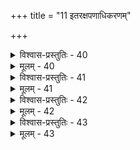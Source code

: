 +++
title = "11 इतरक्षपणाधिकरणम्"

+++

<details><summary>विश्वास-प्रस्तुतिः - 40</summary>

40. निर्दिष्टास्माच्छरीरादिति नियतिरतो यावदित्यादिशब्दः  
कर्म प्रारब्धकार्यं कथयति विदुषस्तच्छरीरान्तमेव।  
मैवं प्रारब्धचैत्र्यान्न तदवधिविधौ व्याप्रियेतान्यपर्याद्  
भूयोदेहस्मृतेश्चान्तिमवपुषि दृढोद्यत्समाधेस्तु मोक्षः॥
</details>

<details><summary>मूलम् - 40</summary>

40. निर्दिष्टास्माच्छरीरादिति नियतिरतो यावदित्यादिशब्दः  
कर्म प्रारब्धकार्यं कथयति विदुषस्तच्छरीरान्तमेव।  
मैवं प्रारब्धचैत्र्यान्न तदवधिविधौ व्याप्रियेतान्यपर्याद्  
भूयोदेहस्मृतेश्चान्तिमवपुषि दृढोद्यत्समाधेस्तु मोक्षः॥
</details>


<details><summary>विश्वास-प्रस्तुतिः - 41</summary>

41. नन्वत्रास्मादितीदं वितथमिह पदं स्याच्छरीरे न तु स्यात्  
कारागारौपमित्यप्रथनपरतया तस्य साफल्यसिद्धेः।  
त्याज्यत्वव्यक्तये हि प्रभुरसुखमिमं लोकमित्यप्यगायद्  
भूतावासं विशिंषन्निममिति च मनुर्हेयभावं व्यनक्ति॥
</details>

<details><summary>मूलम् - 41</summary>

41. नन्वत्रास्मादितीदं वितथमिह पदं स्याच्छरीरे न तु स्यात्  
कारागारौपमित्यप्रथनपरतया तस्य साफल्यसिद्धेः।  
त्याज्यत्वव्यक्तये हि प्रभुरसुखमिमं लोकमित्यप्यगायद्  
भूतावासं विशिंषन्निममिति च मनुर्हेयभावं व्यनक्ति॥
</details>


<details><summary>विश्वास-प्रस्तुतिः - 42</summary>

42.सर्वे जीवास्समानास्स्वत इह विविधं कर्म चानादितुल्यं  
वैषम्यादिश्च दोषो न भवति भगवत्यन्यथा शास्त्रभङ्गः।  
मुक्तौ नातो विलम्बप्रभृति घटत इत्यल्पसारोऽनुयोगः  
चित्रे कर्मप्रवाहे फलसमयभिदा ह्याश्रिता सर्वतन्त्रैः॥
</details>

<details><summary>मूलम् - 42</summary>

42.सर्वे जीवास्समानास्स्वत इह विविधं कर्म चानादितुल्यं  
वैषम्यादिश्च दोषो न भवति भगवत्यन्यथा शास्त्रभङ्गः।  
मुक्तौ नातो विलम्बप्रभृति घटत इत्यल्पसारोऽनुयोगः  
चित्रे कर्मप्रवाहे फलसमयभिदा ह्याश्रिता सर्वतन्त्रैः॥
</details>


<details><summary>विश्वास-प्रस्तुतिः - 43</summary>

43.आवर्त्या ब्रह्मविद्या त्वसकृदहमिति स्याच्च न स्यात्प्रतीके  
कर्माङ्गेऽर्कादिदृष्टिः प्रणिधिरपि भवेत्सासनः प्रत्यहञ्च।  
पापे पुण्ये च नाशादिकमथ तु तयोर्भोग्यतारब्धकार्ये  
कार्यत्वं स्वार्हवृत्तेरिति कथितमिहारब्धशान्तौ च मोक्षः॥
</details>

<details><summary>मूलम् - 43</summary>

43.आवर्त्या ब्रह्मविद्या त्वसकृदहमिति स्याच्च न स्यात्प्रतीके  
कर्माङ्गेऽर्कादिदृष्टिः प्रणिधिरपि भवेत्सासनः प्रत्यहञ्च।  
पापे पुण्ये च नाशादिकमथ तु तयोर्भोग्यतारब्धकार्ये  
कार्यत्वं स्वार्हवृत्तेरिति कथितमिहारब्धशान्तौ च मोक्षः॥
</details>